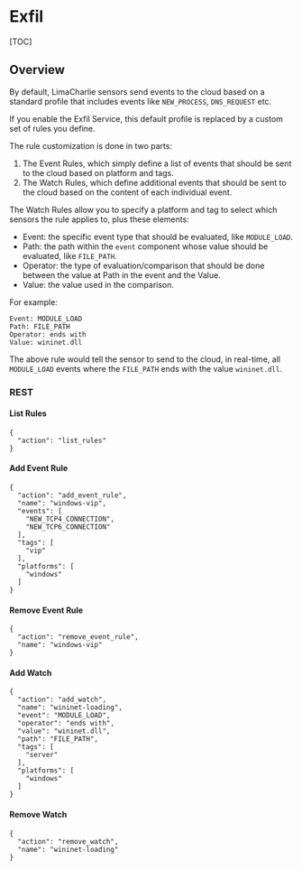 # Exfil

[TOC]

## Overview
By default, LimaCharlie sensors send events to the cloud based on a standard profile that includes
events like `NEW_PROCESS`, `DNS_REQUEST` etc.

If you enable the Exfil Service, this default profile is replaced by a custom set of rules you define.

The rule customization is done in two parts:

1. The Event Rules, which simply define a list of events that should be sent to the cloud based on platform and tags.
1. The Watch Rules, which define additional events that should be sent to the cloud based on the content of each individual event.

The Watch Rules allow you to specify a platform and tag to select which sensors the rule applies to, plus these elements:

* Event: the specific event type that should be evaluated, like `MODULE_LOAD`.
* Path: the path within the `event` component whose value should be evaluated, like `FILE_PATH`.
* Operator: the type of evaluation/comparison that should be done between the value at Path in the event and the Value.
* Value: the value used in the comparison.

For example:
```
Event: MODULE_LOAD
Path: FILE_PATH
Operator: ends with
Value: wininet.dll
```

The above rule would tell the sensor to send to the cloud, in real-time, all `MODULE_LOAD` events where the `FILE_PATH` ends with the value `wininet.dll`.

### REST

#### List Rules
```
{
  "action": "list_rules"
}
```

#### Add Event Rule
```
{
  "action": "add_event_rule",
  "name": "windows-vip",
  "events": [
    "NEW_TCP4_CONNECTION",
    "NEW_TCP6_CONNECTION"
  ],
  "tags": [
    "vip"
  ],
  "platforms": [
    "windows"
  ]
}
```

#### Remove Event Rule
```
{
  "action": "remove_event_rule",
  "name": "windows-vip"
}
```

#### Add Watch
```
{
  "action": "add_watch",
  "name": "wininet-loading",
  "event": "MODULE_LOAD",
  "operator": "ends with",
  "value": "wininet.dll",
  "path": "FILE_PATH",
  "tags": [
    "server"
  ],
  "platforms": [
    "windows"
  ]
}
```

#### Remove Watch
```
{
  "action": "remove_watch",
  "name": "wininet-loading"
}
```